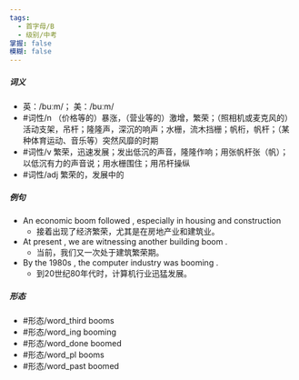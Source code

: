 ```yaml
---
tags:
  - 首字母/B
  - 级别/中考
掌握: false
模糊: false
---
```

##### 词义
- 英：/buːm/； 美：/buːm/
- #词性/n  （价格等的）暴涨，（营业等的）激增，繁荣；（照相机或麦克风的）活动支架，吊杆；隆隆声，深沉的响声；水栅，流木挡栅；帆桁，帆杆；（某种体育运动、音乐等）突然风靡的时期
- #词性/v  繁荣，迅速发展；发出低沉的声音，隆隆作响；用张帆杆张（帆）；以低沉有力的声音说；用水栅围住；用吊杆操纵
- #词性/adj  繁荣的，发展中的
##### 例句
- An economic boom followed , especially in housing and construction
	- 接着出现了经济繁荣，尤其是在房地产业和建筑业。
- At present , we are witnessing another building boom .
	- 当前，我们又一次处于建筑繁荣期。
- By the 1980s , the computer industry was booming .
	- 到20世纪80年代时，计算机行业迅猛发展。
##### 形态
- #形态/word_third booms
- #形态/word_ing booming
- #形态/word_done boomed
- #形态/word_pl booms
- #形态/word_past boomed
